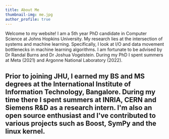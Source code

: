 ```yaml
---
title: About Me
thumbnail-img: me.jpg
author_profile: true
---
```

Welcome to my website!  I am a 5th year PhD candidate in Computer Science at Johns Hopkins University. My research lies at the intersection of systems and machine learning. Specifically, I look at I/O and data movement bottlenecks in machine learning algorithms. I am fortunate to be advised by Dr Randal Burns and Dr Joshua Vogelstein. During my PhD I spent summers at Meta (2021) and Argonne National Laboratory (2022).

Prior to joining JHU, I earned my BS and MS degrees at the International Institute of Information Technology, Bangalore. During my time there I spent summers at INRIA, CERN and Siemens R&D as a research intern. I'm also an open source enthusiast and I've contributed to various projects such as Boost, SymPy and the linux kernel.
---
